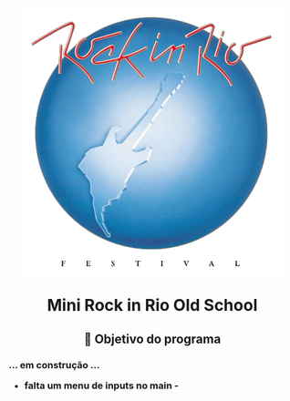 <h1 align="center">
<img src="./assets/RockInRio_1985.webp"/>
<p>Mini Rock in Rio Old School</p>
</h1>

<h2 align="center"><p>📌 Objetivo do programa</p</h2>
<h3>

... em construção ...

- falta um menu de inputs no main -